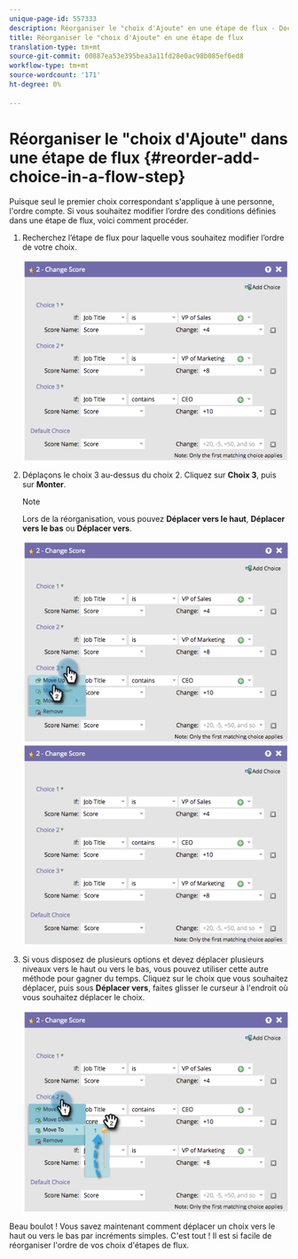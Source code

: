 ```yaml
---
unique-page-id: 557333
description: Réorganiser le "choix d'Ajoute" en une étape de flux - Documents marketing - Documentation du produit
title: Réorganiser le "choix d'Ajoute" en une étape de flux
translation-type: tm+mt
source-git-commit: 00887ea53e395bea3a11fd28e0ac98b085ef6ed8
workflow-type: tm+mt
source-wordcount: '171'
ht-degree: 0%

---
```



# Réorganiser le &quot;choix d&#39;Ajoute&quot; dans une étape de flux {#reorder-add-choice-in-a-flow-step}

Puisque seul le premier choix correspondant s&#39;applique à une personne, l&#39;ordre compte. Si vous souhaitez modifier l’ordre des conditions définies dans une étape de flux, voici comment procéder.

1. Recherchez l’étape de flux pour laquelle vous souhaitez modifier l’ordre de votre choix.

   ![](assets/one.png)

1. Déplaçons le choix 3 au-dessus du choix 2. Cliquez sur **Choix 3**, puis sur **Monter**.

   >[!NOTE]
   >
   >Lors de la réorganisation, vous pouvez **Déplacer vers le haut**, **Déplacer vers le bas** ou **Déplacer vers**.

   ![](assets/two.png) ![](assets/three.png)

1. Si vous disposez de plusieurs options et devez déplacer plusieurs niveaux vers le haut ou vers le bas, vous pouvez utiliser cette autre méthode pour gagner du temps. Cliquez sur le choix que vous souhaitez déplacer, puis sous **Déplacer vers**, faites glisser le curseur à l&#39;endroit où vous souhaitez déplacer le choix.

   ![](assets/four.png)

Beau boulot ! Vous savez maintenant comment déplacer un choix vers le haut ou vers le bas par incréments simples. C&#39;est tout ! Il est si facile de réorganiser l&#39;ordre de vos choix d&#39;étapes de flux.
